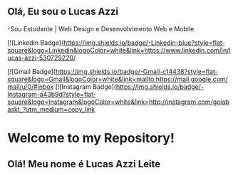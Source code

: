 ## <h2>Olá, Eu sou o Lucas Azzi</h2>
-Sou Estudante | Web Design e Desenvolvimento Web e Mobile.

[![Linkedin Badge](https://img.shields.io/badge/-Linkedin-blue?style=flat-square&logo=Linkedin&logoColor=white&link=https://www.linkedin.com/in/lucas-azzi-530729220/

[![Gmail Badge](https://img.shields.io/badge/-Gmail-c14438?style=flat-square&logo=Gmail&logoColor=white&link=mailto:https://mail.google.com/mail/u/0/#inbox
[![Instagram Badge](https://img.shields.io/badge/-Instagram-a43b9d?style=flat-square&logo=Instagram&logoColor=white&link=http://instagram.com/goiabaskt_?utm_medium=copy_link
<h1> Welcome to my Repository! </h1>
<h2>Olá! Meu nome é Lucas Azzi Leite</h2>
